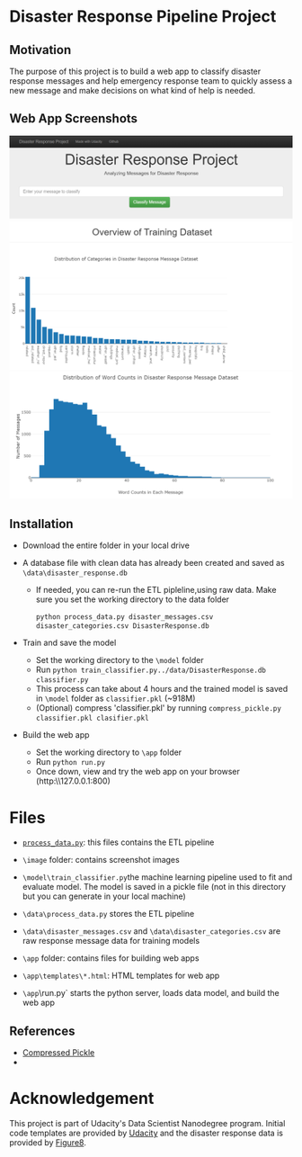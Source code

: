 # Disaster Response Pipeline Project

## Motivation

The purpose of this project is to build a web app to classify disaster response messages and help emergency response team to quickly assess a new message and make decisions on what kind of help is needed. 

## Web App Screenshots

<img src="https://github.com/tanyayt/udacity_data_scientist/blob/master/disaster_response_msg/image/page_top.PNG?raw=true"> 

<img src="https://github.com/tanyayt/udacity_data_scientist/blob/master/disaster_response_msg/image/dataset_view1.PNG?raw=true">

<img src="https://github.com/tanyayt/udacity_data_scientist/blob/master/disaster_response_msg/image/dataset_view2.PNG?raw=true">



## Installation

*   Download the entire folder in your local drive

*   A database file with clean data has already been created and saved as `\data\disaster_response.db`

    *   If needed, you can re-run the ETL pipleline,using raw data. Make sure you set the working directory to the data folder

        ```
        python process_data.py disaster_messages.csv disaster_categories.csv DisasterResponse.db
        ```

        

*   Train and save the model

    *   Set the working directory to the `\model` folder
    *   Run `python train_classifier.py../data/DisasterResponse.db classifier.py`
    *   This process can take about 4 hours and the trained model is saved in `\model` folder as `classifier.pkl` (~918M)
    *   (Optional) compress 'classifier.pkl' by running `compress_pickle.py classifier.pkl clasifier.pkl`

*   Build the web app
    *   Set the working directory to `\app` folder
    *   Run `python run.py`
    *   Once down, view and try the web app on your browser (http:\\\127.0.0.1:800)


# Files

*   [`process_data.py`](): this files contains the ETL pipeline

*   `\image` folder: contains screenshot images

*   `\model\train_classifier.py`the machine learning pipeline used to fit and evaluate model. The model is saved in a pickle file (not in this directory but you can generate in your local machine)

*   `\data\process_data.py` stores the ETL pipeline

*   `\data\disaster_messages.csv` and `\data\disaster_categories.csv` are raw response message data for training models

*   `\app` folder: contains files for building web apps 

*   `\app\templates\*.html`: HTML templates for web app

*   `\app`\run.py` starts the python server, loads data model, and build the web app



## References 

*   [Compressed Pickle](https://medium.com/better-programming/load-fast-load-big-with-compressed-pickles-5f311584507e)
*   

# Acknowledgement

This project is part of Udacity's Data Scientist Nanodegree program. Initial code templates are provided by [Udacity](www.udacity.com) and the disaster response data is provided by [Figure8](https://www.figure-eight.com/). 

